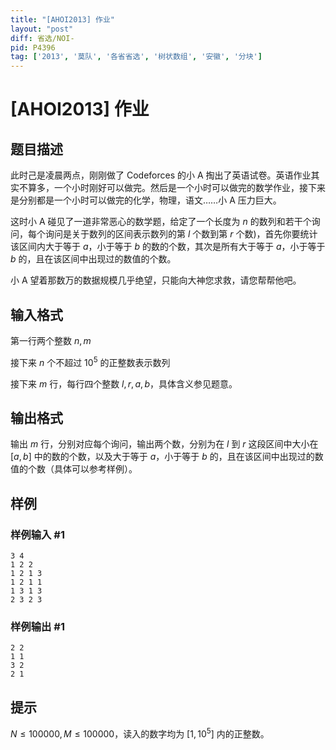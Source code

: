 ```yaml
---
title: "[AHOI2013] 作业"
layout: "post"
diff: 省选/NOI-
pid: P4396
tag: ['2013', '莫队', '各省省选', '树状数组', '安徽', '分块']
---
```

# [AHOI2013] 作业
## 题目描述

此时己是凌晨两点，刚刚做了 Codeforces 的小 A 掏出了英语试卷。英语作业其实不算多，一个小时刚好可以做完。然后是一个小时可以做完的数学作业，接下来是分别都是一个小时可以做完的化学，物理，语文……小 A 压力巨大。

这时小 A 碰见了一道非常恶心的数学题，给定了一个长度为 $n$ 的数列和若干个询问，每个询问是关于数列的区间表示数列的第 $l$ 个数到第 $r$ 个数)，首先你要统计该区间内大于等于 $a$，小于等于 $b$ 的数的个数，其次是所有大于等于 $a$，小于等于 $b$ 的，且在该区间中出现过的数值的个数。

小 A 望着那数万的数据规模几乎绝望，只能向大神您求救，请您帮帮他吧。
## 输入格式

第一行两个整数 $n,m$

接下来 $n$ 个不超过 $10^5$ 的正整数表示数列

接下来 $m$ 行，每行四个整数 $l,r,a,b$，具体含义参见题意。

## 输出格式

输出 $m$ 行，分别对应每个询问，输出两个数，分别为在 $l$ 到 $r$ 这段区间中大小在 $[a,b]$ 中的数的个数，以及大于等于 $a$，小于等于 $b$ 的，且在该区间中出现过的数值的个数（具体可以参考样例）。

## 样例

### 样例输入 #1
```
3 4
1 2 2
1 2 1 3
1 2 1 1
1 3 1 3
2 3 2 3
```
### 样例输出 #1
```
2 2
1 1
3 2
2 1
```
## 提示

$N\leq 100000,M\leq 100000$，读入的数字均为 $[1,10^5]$ 内的正整数。
